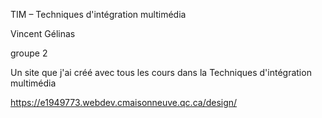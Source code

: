 
TIM – Techniques d'intégration multimédia

Vincent Gélinas

groupe 2

Un site que j'ai créé avec tous les cours dans la Techniques d'intégration multimédia

https://e1949773.webdev.cmaisonneuve.qc.ca/design/
